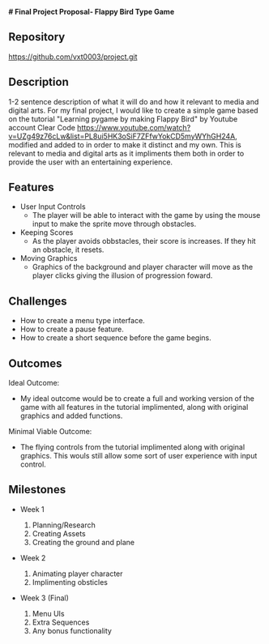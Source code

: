 **# Final Project Proposal- Flappy Bird Type Game**

## Repository
https://github.com/vxt0003/project.git

## Description
1-2 sentence description of what it will do and how it relevant to media and digital arts.
For my final project, I would like to create a simple game based on the tutorial "Learning pygame by making Flappy Bird" by Youtube account Clear Code <https://www.youtube.com/watch?v=UZg49z76cLw&list=PL8ui5HK3oSiF7ZFfwYokCD5myWYhGH24A>, modified and added to in order to make it distinct and my own. This is relevant to media and digital arts as it impliments them both in order to provide the user with an entertaining experience.
## Features
- User Input Controls
	- The player will be able to interact with the game by using the mouse input to make the sprite move through obstacles.
- Keeping Scores
	- As the player avoids obbstacles, their score is increases. If they hit an obstacle, it resets.
- Moving Graphics 
	- Graphics of the background and player character will move as the player clicks giving the illusion of progression foward.

## Challenges
- How to create a menu type interface.
- How to create a pause feature.
- How to create a short sequence before the game begins.

## Outcomes
Ideal Outcome:
- My ideal outcome would be to create a full and working version of the game with all features in the tutorial implimented,
 along with original graphics and added functions.


Minimal Viable Outcome:
- The flying controls from the tutorial implimented along with original graphics. This wouls still allow some sort of user experience
with input control.

## Milestones

- Week 1
  1. Planning/Research
  2. Creating Assets
  3. Creating the ground and plane

- Week 2
  1. Animating player character
  2. Implimenting obsticles

- Week 3 (Final)
  1. Menu UIs
  2. Extra Sequences
  3. Any bonus functionality